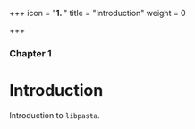 +++
icon = "<b>1. </b>"
title = "Introduction"
weight = 0

+++

### Chapter 1

# Introduction

Introduction to `libpasta`.
